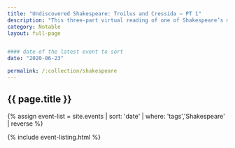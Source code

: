 ```yaml
---
title: "Undiscovered Shakespeare: Troilus and Cressida – PT 1"
description: "This three-part virtual reading of one of Shakespeare’s most unusual tragedies continues the “Undiscovered Shakespeare” collaboration between Santa Cruz Shakespeare, The Humanities Institute, and The Shakespeare Workshop."
category: Notable
layout: full-page


#### date of the latest event to sort
date: "2020-06-23"

permalink: /:collection/shakespeare
---
```

<section id="main-content">
<div class="grid-container large">
<section class="heading">
<h2 class="underline">{{ page.title }}</h2>
</section>

<div class="events-card-list fade-out-siblings">
{% assign event-list = site.events | sort: 'date' | where: 'tags','Shakespeare' | reverse %}

{% include event-listing.html %}
